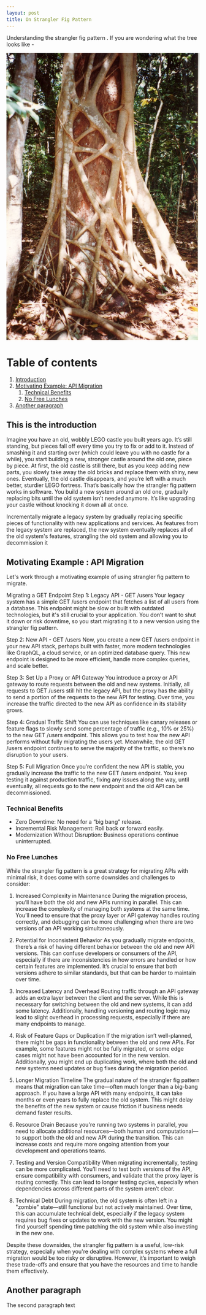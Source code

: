 ```yaml
---
layout: post
title: On Strangler Fig Pattern
---
```


Understanding the strangler fig pattern . If you are wondering what the tree looks like -

![latency](https://raw.githubusercontent.com/sponug/sponug.github.io/master/images/Strangler-Fig.jpg)


# Table of contents
1. [Introduction](#introduction)
2. [Motivating Example: API Migration](#motivate1)
    1. [Technical Benefits](##benefits)
    2. [No Free Lunches](##free)
3. [Another paragraph](#paragraph2)


## This is the introduction <a name="introduction"></a>
Imagine you have an old, wobbly LEGO castle you built years ago. It’s still standing, but pieces fall off every time you try to fix or add to it. Instead of smashing it and starting over (which could leave you with no castle for a while), you start building a new, stronger castle around the old one, piece by piece. At first, the old castle is still there, but as you keep adding new parts, you slowly take away the old bricks and replace them with shiny, new ones. Eventually, the old castle disappears, and you’re left with a much better, sturdier LEGO fortress. That’s basically how the strangler fig pattern works in software. You build a new system around an old one, gradually replacing bits until the old system isn’t needed anymore. It’s like upgrading your castle without knocking it down all at once.

Incrementally migrate a legacy system by gradually replacing specific pieces of functionality with new applications and services. As features from the legacy system are replaced, the new system eventually replaces all of the old system's features, strangling the old system and allowing you to decommission it


## Motivating Example : API Migration <a name="motivate1"></a>
Let's work through a motivating example of using strangler fig pattern to migrate.

Migrating a GET Endpoint
Step 1: Legacy API - GET /users
Your legacy system has a simple GET /users endpoint that fetches a list of all users from a database. This endpoint might be slow or built with outdated technologies, but it's still crucial to your application. You don’t want to shut it down or risk downtime, so you start migrating it to a new version using the strangler fig pattern.

Step 2: New API - GET /users
Now, you create a new GET /users endpoint in your new API stack, perhaps built with faster, more modern technologies like GraphQL, a cloud service, or an optimized database query. This new endpoint is designed to be more efficient, handle more complex queries, and scale better.

Step 3: Set Up a Proxy or API Gateway
You introduce a proxy or API gateway to route requests between the old and new systems. Initially, all requests to GET /users still hit the legacy API, but the proxy has the ability to send a portion of the requests to the new API for testing. Over time, you increase the traffic directed to the new API as confidence in its stability grows.

Step 4: Gradual Traffic Shift
You can use techniques like canary releases or feature flags to slowly send some percentage of traffic (e.g., 10% or 25%) to the new GET /users endpoint. This allows you to test how the new API performs without fully migrating the users yet. Meanwhile, the old GET /users endpoint continues to serve the majority of the traffic, so there’s no disruption to your users.

Step 5: Full Migration
Once you’re confident the new API is stable, you gradually increase the traffic to the new GET /users endpoint. You keep testing it against production traffic, fixing any issues along the way, until eventually, all requests go to the new endpoint and the old API can be decommissioned.

### Technical Benefits <a name="benefits"></a>  
- Zero Downtime: No need for a “big bang” release.
- Incremental Risk Management: Roll back or forward easily.
- Modernization Without Disruption: Business operations continue uninterrupted.
### No Free Lunches <a name="lunch"></a> 

While the strangler fig pattern is a great strategy for migrating APIs with minimal risk, it does come with some downsides and challenges to consider:

1. Increased Complexity in Maintenance
During the migration process, you’ll have both the old and new APIs running in parallel. This can increase the complexity of managing both systems at the same time. You’ll need to ensure that the proxy layer or API gateway handles routing correctly, and debugging can be more challenging when there are two versions of an API working simultaneously.

2. Potential for Inconsistent Behavior
As you gradually migrate endpoints, there’s a risk of having different behavior between the old and new API versions. This can confuse developers or consumers of the API, especially if there are inconsistencies in how errors are handled or how certain features are implemented. It’s crucial to ensure that both versions adhere to similar standards, but that can be harder to maintain over time.

3. Increased Latency and Overhead
Routing traffic through an API gateway adds an extra layer between the client and the server. While this is necessary for switching between the old and new systems, it can add some latency. Additionally, handling versioning and routing logic may lead to slight overhead in processing requests, especially if there are many endpoints to manage.

4. Risk of Feature Gaps or Duplication
If the migration isn’t well-planned, there might be gaps in functionality between the old and new APIs. For example, some features might not be fully migrated, or some edge cases might not have been accounted for in the new version. Additionally, you might end up duplicating work, where both the old and new systems need updates or bug fixes during the migration period.

5. Longer Migration Timeline
The gradual nature of the strangler fig pattern means that migration can take time—often much longer than a big-bang approach. If you have a large API with many endpoints, it can take months or even years to fully replace the old system. This might delay the benefits of the new system or cause friction if business needs demand faster results.

6. Resource Drain
Because you're running two systems in parallel, you need to allocate additional resources—both human and computational—to support both the old and new API during the transition. This can increase costs and require more ongoing attention from your development and operations teams.

7. Testing and Version Compatibility
When migrating incrementally, testing can be more complicated. You’ll need to test both versions of the API, ensure compatibility with consumers, and validate that the proxy layer is routing correctly. This can lead to longer testing cycles, especially when dependencies across different parts of the system aren’t clear.

8. Technical Debt
During migration, the old system is often left in a "zombie" state—still functional but not actively maintained. Over time, this can accumulate technical debt, especially if the legacy system requires bug fixes or updates to work with the new version. You might find yourself spending time patching the old system while also investing in the new one.

Despite these downsides, the strangler fig pattern is a useful, low-risk strategy, especially when you're dealing with complex systems where a full migration would be too risky or disruptive. However, it’s important to weigh these trade-offs and ensure that you have the resources and time to handle them effectively.



## Another paragraph <a name="paragraph2"></a>
The second paragraph text
